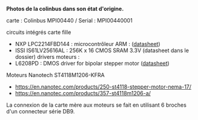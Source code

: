 **Photos de la colinbus dans son état d'origine.**

carte : Colinbus MPI00440 / Serial : MPI00440001 

circuits intégrés carte fille  
* NXP LPC2214FBD144 : microcontrôleur ARM : ([datasheet](https://www.nxp.com/products/processors-and-microcontrollers/arm-based-processors-and-mcus/lpc-cortex-m-mcus/lpc2000-arm7-mcus/single-chip-16-32-bit-arm-microcontrollers-128-256-kb-isp-iap-flash-with-10-bit-adc-and-external-memory-interface:LPC2214FBD144))
* ISSI IS61LV25616AL : 256K x 16 CMOS SRAM 3.3V (datasheet dans le dossier)
drivers moteurs : 
* L6208PD : DMOS driver for bipolar stepper motor ([datasheet](https://www.st.com/en/motor-drivers/l6208.html))

Moteurs Nanotech ST4118M1206-KFRA  
* https://en.nanotec.com/products/250-st4118-stepper-motor-nema-17/ 
* https://en.nanotec.com/products/357-st4118m1206-a/

La connexion de la carte mère aux moteurs se fait en utilisant 6 broches d'un connecteur série DB9.


